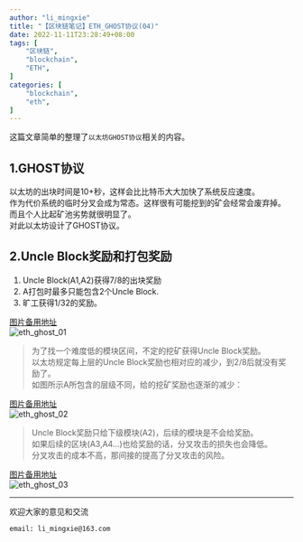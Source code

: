 ```yaml
---
author: "li_mingxie"
title: "【区块链笔记】ETH_GHOST协议(04)"
date: 2022-11-11T23:28:49+08:00
tags: [
    "区块链",
    "blockchain",
    "ETH",
]
categories: [
    "blockchain",
    "eth",
]
---
```


这篇文章简单的整理了`以太坊GHOST协议`相关的内容。  <!--more-->  

## 1.GHOST协议

以太坊的出块时间是10+秒，这样会比比特币大大加快了系统反应速度。  
作为代价系统的临时分叉会成为常态。这样很有可能挖到的矿会经常会废弃掉。  
而且个人比起矿池劣势就很明显了。  
对此以太坊设计了GHOST协议。  

## 2.Uncle Block奖励和打包奖励

1. Uncle Block(A1,A2)获得7/8的出块奖励
2. A打包时最多只能包含2个Uncle Block.
3. 旷工获得1/32的奖励。

[图片备用地址](https://limingxie.github.io/images/blockchain/ethereum/eth_ghost_01.png)  
![eth_ghost_01](https://mingxie-blog.oss-cn-beijing.aliyuncs.com/image/blockchain/ethereum/eth_ghost_01.png?x-oss-process=image/resize,w_500,m_lfit)  

>为了找一个难度低的模块区间，不定的挖矿获得Uncle Block奖励。  
>以太坊规定每上层的Uncle Block奖励也相对应的减少，到2/8后就没有奖励了。  
如图所示A所包含的层级不同，给的挖矿奖励也逐渐的减少：  

[图片备用地址](https://limingxie.github.io/images/blockchain/ethereum/eth_ghost_02.png)  
![eth_ghost_02](https://mingxie-blog.oss-cn-beijing.aliyuncs.com/image/blockchain/ethereum/eth_ghost_02.png)

>Uncle Block奖励只给下级模块(A2)，后续的模块是不会给奖励。  
>如果后续的区块(A3,A4...)也给奖励的话，分叉攻击的损失也会降低。  
>分叉攻击的成本不高，那间接的提高了分叉攻击的风险。  

[图片备用地址](https://limingxie.github.io/images/blockchain/ethereum/eth_ghost_03.png)  
![eth_ghost_03](https://mingxie-blog.oss-cn-beijing.aliyuncs.com/image/blockchain/ethereum/eth_ghost_03.png)

----------------------------------------------
欢迎大家的意见和交流

`email: li_mingxie@163.com`
